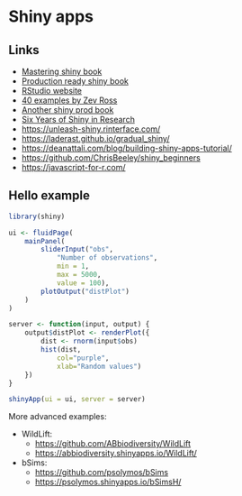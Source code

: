 # Shiny apps

## Links

- [Mastering shiny book](https://mastering-shiny.org/)
- [Production ready shiny book](https://engineering-shiny.org/)
- [RStudio website](https://shiny.rstudio.com/)
- [40 examples by Zev Ross](http://zevross.com/blog/2016/04/19/r-powered-web-applications-with-shiny-a-tutorial-and-cheat-sheet-with-40-example-apps/)
- [Another shiny prod book](https://kellobri.github.io/shiny-prod-book/index.html)
- [Six Years of Shiny in Research](https://arxiv.org/abs/2101.10948)
- https://unleash-shiny.rinterface.com/
- https://laderast.github.io/gradual_shiny/
- https://deanattali.com/blog/building-shiny-apps-tutorial/
- https://github.com/ChrisBeeley/shiny_beginners
- https://javascript-for-r.com/

## Hello example

```R
library(shiny)

ui <- fluidPage(
    mainPanel(
        sliderInput("obs",
            "Number of observations",
            min = 1,
            max = 5000,
            value = 100),
        plotOutput("distPlot")
    )
)

server <- function(input, output) {
    output$distPlot <- renderPlot({
        dist <- rnorm(input$obs)
        hist(dist,
            col="purple",
            xlab="Random values")
    })
}

shinyApp(ui = ui, server = server)
```

More advanced examples:

- WildLift:
  - https://github.com/ABbiodiversity/WildLift
  - https://abbiodiversity.shinyapps.io/WildLift/
- bSims:
  - https://github.com/psolymos/bSims
  - https://psolymos.shinyapps.io/bSimsH/

